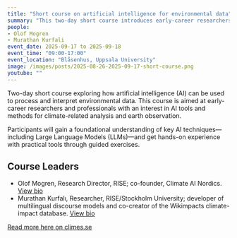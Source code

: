 ```yaml
---
title: "Short course on artificial intelligence for environmental data"
summary: "This two-day short course introduces early-career researchers and professionals to how AI can be applied for processing and interpreting environmental data, with a focus on climate-related analysis and earth observation. Participants will learn core AI methods—including Large Language Models (LLMs)—and gain hands-on experience with practical tools through guided exercises."
people:
- Olof Mogren
- Murathan Kurfali
event_date: 2025-09-17 to 2025-09-18
event_time: "09:00-17:00"
event_location: "Blåsenhus, Uppsala University"
image: /images/posts/2025-08-26-2025-09-17-short-course.png
youtube: ""
---
```


Two-day short course exploring how artificial intelligence (AI) can be used to process and interpret environmental data. This course is aimed at early-career researchers and professionals with an interest in AI tools and methods for climate-related analysis and earth observation.

Participants will gain a foundational understanding of key AI techniques—including Large Language Models (LLMs)—and get hands-on experience with practical tools through guided exercises.

## Course Leaders

* Olof Mogren, Research Director, RISE; co-founder, Climate AI Nordics.
    [View bio](https://mogren.ml/)
* Murathan Kurfalı, Researcher, RISE/Stockholm University; developer of multilingual discourse models and co-creator of the Wikimpacts climate-impact database.
    [View bio](https://www.climes.se/about/#researcherprofiles)


[Read more here on climes.se](https://www.climes.se/event/short-course-on-artificial-intelligence-for-environmental-data/)
